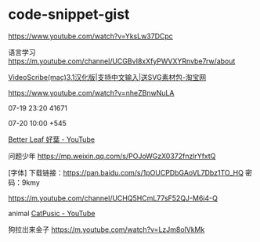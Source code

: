 # code-snippet-gist

https://www.youtube.com/watch?v=YksLw37DCpc

语言学习
https://m.youtube.com/channel/UCGBvI8xXfyPWVXYRnvbe7rw/about

[VideoScribe(mac)3.1汉化版|支持中文输入|送SVG素材包-淘宝网](https://item.taobao.com/item.htm?spm=a1z10.5-c.w4002-11150323328.37.59ae48271LKfCQ&id=596871033441)


https://www.youtube.com/watch?v=nheZBnwNuLA

07-19 23:20
41671

07-20 10:00
+545


[Better Leaf 好葉 - YouTube](https://www.youtube.com/channel/UChjHWpmNm-3HbLFkQ3TPXaA/about)

问题少年
https://mp.weixin.qq.com/s/POJoWGzX0372fnzlrYfxtQ

[字体]
下载链接：https://pan.baidu.com/s/1pOUCPDbGAoVL7Dbz1TO_HQ 
密码：9kmy

https://m.youtube.com/channel/UCHQ5HCmL77sF52QJ-M6i4-Q

animal
[CatPusic - YouTube](https://www.youtube.com/channel/UCyIqcxz-vR_o2GK4HWuZL8w/about)

狗拉岀来金子
https://m.youtube.com/watch?v=LzJm8olVkMk
